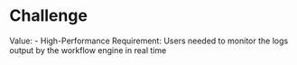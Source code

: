 # Challenge

Value: - High-Performance Requirement: Users needed to monitor the logs output by the workflow engine in real time
